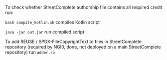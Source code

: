 To check whether StreetComplete authorship file contains all required credit run:

`bash compile_kotlin.sh` compiles Kotlin script

`java -jar out.jar` run compiled script

To add REUSE / SPDX-FileCopyrightText to files in StreetComplete repository (required by NGI0, done, not deployed on a main StreetComplete repository) run `adder.rb`
